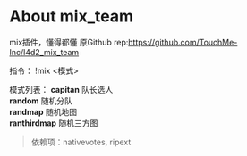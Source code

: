 # About mix_team
mix插件，懂得都懂
原Github rep:https://github.com/TouchMe-Inc/l4d2_mix_team

指令：
!mix <模式>

模式列表：
**capitan** 队长选人  
**random**  随机分队   
**randmap** 随机地图  
**ranthirdmap** 随机三方图  

> 依赖项：nativevotes, ripext
